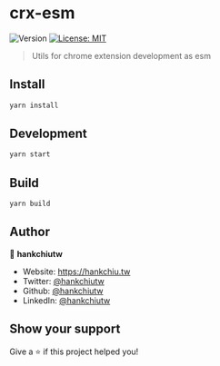 # crx-esm
![Version](https://img.shields.io/github/package-json/v/hankchiutw/crx-esm?label=package.json)
[![License: MIT](https://img.shields.io/badge/License-MIT-yellow.svg)](https://github.com/hankchiutw/crx-esm/blob/main/LICENSE)

> Utils for chrome extension development as esm

## Install

```sh
yarn install
```

## Development

```sh
yarn start
```

## Build

```sh
yarn build
```

## Author

👤 **hankchiutw**

* Website: https://hankchiu.tw
* Twitter: [@hankchiutw](https://twitter.com/hankchiutw)
* Github: [@hankchiutw](https://github.com/hankchiutw)
* LinkedIn: [@hankchiutw](https://linkedin.com/in/hankchiutw)

## Show your support

Give a ⭐️ if this project helped you!
